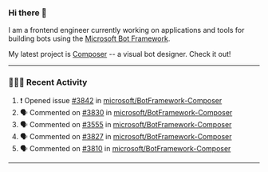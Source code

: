 ### Hi there 👋

I am a frontend engineer currently working on applications and tools for building bots using the [Microsoft Bot Framework](https://dev.botframework.com/).

My latest project is [Composer](https://github.com/microsoft/BotFramework-Composer) -- a visual bot designer. Check it out!

---

### 👨🏻‍💻 Recent Activity

<!--START_SECTION:activity-->
1. ❗️ Opened issue [#3842](https://github.com//microsoft/BotFramework-Composer/issues/3842) in [microsoft/BotFramework-Composer](https://github.com//microsoft/BotFramework-Composer)
2. 🗣 Commented on [#3830](https://github.com//microsoft/BotFramework-Composer/issues/3830) in [microsoft/BotFramework-Composer](https://github.com//microsoft/BotFramework-Composer)
3. 🗣 Commented on [#3555](https://github.com//microsoft/BotFramework-Composer/issues/3555) in [microsoft/BotFramework-Composer](https://github.com//microsoft/BotFramework-Composer)
4. 🗣 Commented on [#3827](https://github.com//microsoft/BotFramework-Composer/issues/3827) in [microsoft/BotFramework-Composer](https://github.com//microsoft/BotFramework-Composer)
5. 🗣 Commented on [#3810](https://github.com//microsoft/BotFramework-Composer/issues/3810) in [microsoft/BotFramework-Composer](https://github.com//microsoft/BotFramework-Composer)
<!--END_SECTION:activity-->

---

<!--
**a-b-r-o-w-n/a-b-r-o-w-n** is a ✨ _special_ ✨ repository because its `README.md` (this file) appears on your GitHub profile.

Here are some ideas to get you started:

- 🔭 I’m currently working on ...
- 🌱 I’m currently learning ...
- 👯 I’m looking to collaborate on ...
- 🤔 I’m looking for help with ...
- 💬 Ask me about ...
- 📫 How to reach me: ...
- 😄 Pronouns: ...
- ⚡ Fun fact: ...
-->
